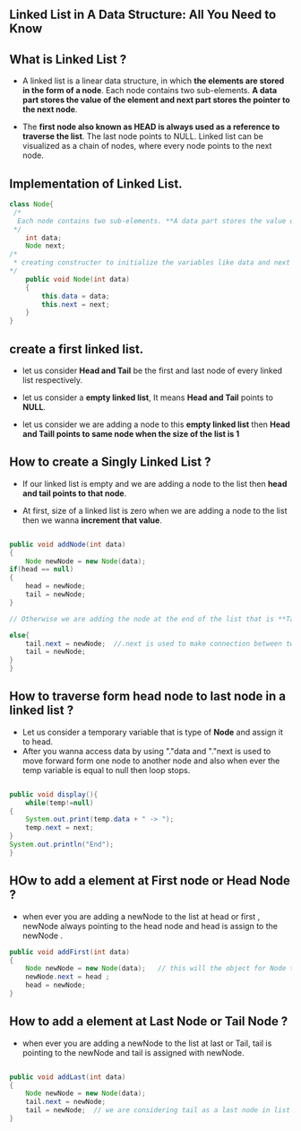 ## Linked List in A Data Structure: All You Need to Know

## What is Linked List ?
- A linked list is a linear data structure, in which **the elements are stored in the form of a node**. Each node contains two sub-elements. **A data part stores the value of the element and next part stores the pointer to the next node**.

- The **first node also known as HEAD is always used as a reference to traverse the list**. The last node points to NULL. Linked list can be visualized as a chain of nodes, where every node points to the next node.

## Implementation of Linked List.

```java
class Node{
 /*
  Each node contains two sub-elements. **A data part stores the value of the element and next part stores the pointer to the next node
 */   
    int data;
    Node next;
/*
 * creating constructer to initialize the variables like data and next then  it will make it as linked list that contains  data and address pointing to a next value.
*/
    public void Node(int data)
    {
        this.data = data;
        this.next = next;
    }
}
```
## create a first linked list.

- let us consider **Head and Tail** be the first and last node of every linked list respectively.
- let us consider a **empty linked list**, It means **Head and Tail** points to **NULL**. 

- let us consider we are adding a node to this **empty linked list** then **Head and Taill points to same node when the size of the list is 1**

## How to create a Singly Linked List ?

- If our linked list is empty and  we are adding a node to the list then **head and tail points to that node**.

- At first, size of a linked list is zero when we are adding a node to the list then we wanna **increment that value**.

```java

public void addNode(int data)
{
    Node newNode = new Node(data);
if(head == null)
{
    head = newNode;
    tail = newNode;
}

// Otherwise we are adding the node at the end of the list that is **Tail**. we wanna connect end of the list with **newNode** and **assigning newNode to Tail** and here also we are incrementing the size value.

else{
    tail.next = newNode;  //.next is used to make connection between two nodes.
    tail = newNode;
}
}
```

## How to traverse form head node to last node in a linked list ?

- Let us consider a temporary variable that is type of **Node** and assign it to head.
- After you wanna access data by using "."data and "."next is used to move forward form one node to another node and also when ever the temp variable is equal to null then loop stops.

```java

public void display(){
    while(temp!=null)
{
    System.out.print(temp.data + " -> ");
    temp.next = next;
}
System.out.println("End");
}
```

## HOw to add a element at First node or Head Node ?

- when ever you are adding a newNode to the list at head or first , newNode always pointing to the head node and head is assign to the newNode .

```java
public void addFirst(int data)
{
    Node newNode = new Node(data);   // this will the object for Node type or linked list 
    newNode.next = head ;
    head = newNode;
}

```

## How to add a element at Last Node or Tail Node ?

- when ever you are adding a newNode to the list at last or Tail, tail is pointing to the newNode and tail is assigned with newNode.

```java

public void addLast(int data)
{
    Node newNode = new Node(data);
    tail.next = newNode;
    tail = newNode;  // we are considering tail as a last node in list that's why only  we are moving tail to last node.
}

